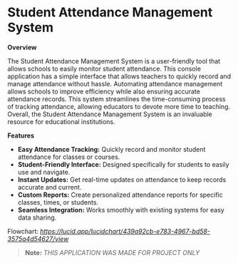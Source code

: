 # Student Attendance Management System
**Overview**

The Student Attendance Management System is a user-friendly tool that allows schools to easily monitor student attendance. This console application has a simple interface that allows teachers to quickly record and manage attendance without hassle. Automating attendance management allows schools to improve efficiency while also ensuring accurate attendance records. This system streamlines the time-consuming process of tracking attendance, allowing educators to devote more time to teaching. Overall, the Student Attendance Management System is an invaluable resource for educational institutions.

**Features**
- **Easy Attendance Tracking:**   Quickly record and monitor student attendance for classes or courses.
- **Student-Friendly Interface:**  Designed specifically for students to easily use and navigate.
- **Instant Updates:**                  Get real-time updates on attendance to keep records accurate and current.
- **Custom Reports:**                  Create personalized attendance reports for specific classes, times, or students.
- **Seamless Integration:**          Works smoothly with existing systems for easy data sharing.

Flowchart: *https://lucid.app/lucidchart/439a92cb-e783-4967-bd58-3575a4d54627/view*
> **Note:** *THIS APPLICATION WAS MADE FOR PROJECT ONLY*
